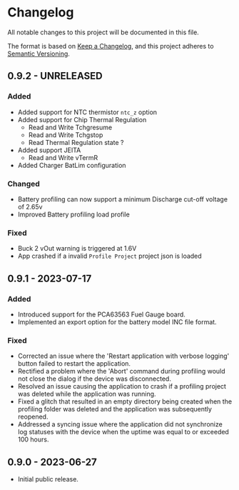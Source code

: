 # Changelog

All notable changes to this project will be documented in this file.

The format is based on [Keep a Changelog](https://keepachangelog.com/en/1.0.0/),
and this project adheres to
[Semantic Versioning](https://semver.org/spec/v2.0.0.html).

## 0.9.2 - UNRELEASED

### Added

-   Added support for NTC thermistor `ntc_z` option
-   Added support for Chip Thermal Regulation
    -   Read and Write Tchgresume
    -   Read and Write Tchgstop
    -   Read Thermal Regulation state ?
-   Added support JEITA
    -   Read and Write vTermR
-   Added Charger BatLim configuration

### Changed

-   Battery profiling can now support a minimum Discharge cut-off voltage of
    2.65v
-   Improved Battery profiling load profile

### Fixed

-   Buck 2 vOut warning is triggered at 1.6V
-   App crashed if a invalid `Profile Project` project json is loaded

## 0.9.1 - 2023-07-17

### Added

-   Introduced support for the PCA63563 Fuel Gauge board.
-   Implemented an export option for the battery model INC file format.

### Fixed

-   Corrected an issue where the 'Restart application with verbose logging'
    button failed to restart the application.
-   Rectified a problem where the 'Abort' command during profiling would not
    close the dialog if the device was disconnected.
-   Resolved an issue causing the application to crash if a profiling project
    was deleted while the application was running.
-   Fixed a glitch that resulted in an empty directory being created when the
    profiling folder was deleted and the application was subsequently reopened.
-   Addressed a syncing issue where the application did not synchronize log
    statuses with the device when the uptime was equal to or exceeded 100 hours.

## 0.9.0 - 2023-06-27

-   Initial public release.

